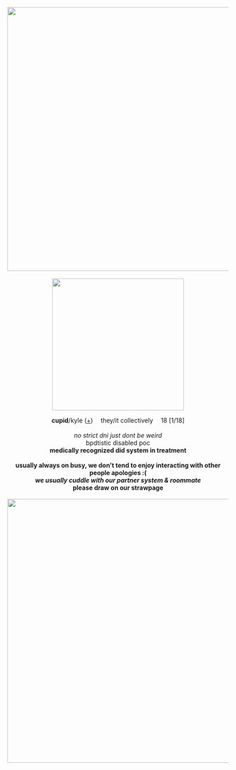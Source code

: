  <p align="center">
  <img src="https://64.media.tumblr.com/4b94569dbcd42effe87d15fcbdc0f947/bda8b752119b2997-e9/s1280x1920/ae2a968bb66e38ce05f0abab8a94b7be1864e2e2.jpg" width="600px">
  <br><br> <img src="https://64.media.tumblr.com/b22663e9303c3c240220acf3f13c5ed2/d4bbd40d204dba2e-ed/s2048x3072/d668e398f64df1b238ba61293609448997445c4c.pnj" width="300px">
</p>


</p>
<p align="center">
  <b>cupid</b>/kyle (<a href="https://pronouns.cc/@irlcupid">+</a>) <img src="https://i.postimg.cc/76GFHx9N/IMG-4962.gif" width="10px"> they/it collectively <img src="https://i.postimg.cc/76GFHx9N/IMG-4962.gif" width="10px"> 18 [1/18]
  <br><br>
<i>no strict dni just dont be weird</i>
<br>bpdtistic disabled poc
<br><b>medically recognized did system in treatment
<br><br>
usually always on busy, we don't tend to enjoy interacting with other people apologies :(
<br> <i>we usually cuddle with our partner system & roommate</i>
<br> <b>please draw on our strawpage</b>
<br>
<br> <img src="https://camo.githubusercontent.com/d102208e7e88109cc4652ff258dbf4930158edee093e46b3e68d9cbec7c5082c/68747470733a2f2f36342e6d656469612e74756d626c722e636f6d2f34623934353639646263643432656666653837643135666362646330663934372f626461386237353231313962323939372d65392f733132383078313932302f616532613936386262363665333863653035663061626162386139346237626531383634653265322e6a7067" width="600px">
</p>

